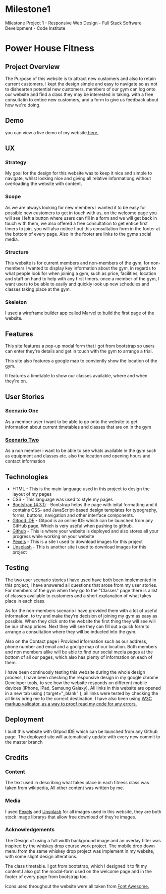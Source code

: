 # Milestone1
Milestone Project 1 - Responsive Web Design - Full Stack Software Development - Code Institute 

<h1>Power House Fitness</h1>

<h2><b>Project Overview</b></h2>

<p>The Purpose of this website is to attract new customers and also to retain current customers. 
I kept the design simple and easy to navigate so as not to dishearten potential new customers. 
members of our gym can log onto our website and find a class they may be interested in taking.
with a free consultatin to entice new customers, and a form to give us feedback about how we're doing.</p>

<h2><b>Demo</h2></b>

<p>you can view a live demo of my website<a href="https://jackhendrick.github.io/Milestone1"> here.</a></p>


<h2><b>UX</b></h2>

<h3>Strategy</h3>

<p>My goal for the design for this website was to keep it nice and simple to navigate, whilst looking nice and 
giving all relative informationg without overloading the website with content.</p>

<h3>Scope</h3>

<p>As we are always looking for new members I wanted it to be easy for possible new customers to get in touch with us, on the welcome page 
you will see I left a button where users can fill in a form and we will get back in touch with them, we also offered a free consultation
to get entice first timers to join. you will also notice I put this consultation form in the footer at the bottom of every page. Also in 
the footer are links to the gyms social media.</p>

<h3>Structure</h3>

<p>This website is for current members and non-members of the gym, for non-members I wanted to display key information about the gym, in regards
    to what people look for when joining a gym, such as price, facilities, location and staff on hand to help with any first timers. 
    once a member of the gym, I want users to be able to easily and quickly look up new schedules and classes taking place at the gym.</p>

<h3>Skeleton</h3>

<p>I used a wireframe builder app called <a href="https://marvelapp.com/project/4450635/">Marvel</a> to build the first page
of the website. </p>

<p></p>

<h2>Features</h2>
<p>This site features a pop-up modal form that i got from bootstrap so users can enter they're details and get in touch with the gym to arrange a trial.</p>
<p>This site also features a google map to conviently show the location of the gym.</p>
<p>It features a timetable to show our classes available, where and when they're on.</p>

<h2><b>User Stories</b></h2>

<h3><u>Scenario One</u></h3>

<p>As a member user i want to be able to go onto the website to get information about current timetables and classes that are on in the gym</p>

<h3><u>Scenario Two</h3></u>

<p>As a non member i want to be able to see whats available in the gym such as equipment and classes etc. also the location and opening hours and contact information</p>

<h2><b>Technologies</b></h2>

<ul>
<li>HTML - This is the main language used in this project to design the layout of my pages</li> 
<li>CSS - This language was used to style my pages</li> 
<li><a href="https://getbootstrap.com/">Bootstrap (4.3.1)</a> - Bootstrap helps the page with  inital formatting and it contains CSS- and JavaScript-based design templates for typography, forms, buttons, navigation and other interface components.</li>
<li><a href="https://www.gitpod.io">Gitpod IDE</a> - Gitpod is an online IDE which can be launched from any GitHub page, Which is very useful when pushing to github.</li>
<li><a href="https://github.com/">Github</a> - This is where your website is deployed and also stores all your progress while working on your website</li>
<li><a href="https://www.pexels.com/">Pexels</a> - This is a site i used to download images for this project</li>
<li><a href="https://unsplash.com/">Unsplash</a> - This is another site i used to download images for this project</li>
</ul>

<h2>Testing</h2>
<p>The two user scenario stories i have used have both been implemented in this project, I have answered all questions
   that arose from my user stories. For members of the gym when they go to the "Classes" page there is a list of classes available to customers
   and a short explanation of what takes place in each class.
  
  As for the non-members scenario i have provided them with a lot of useful information,
  to try and make they're decision of joining my gym as easy as possible. When they click onto the website the first thing they will see will 
  be our cheap prices. Next they will see they can fill out a quick form to arrange a consultation where they will be inducted into the gym.

  Also on the Contact page i Provided information such as our address, phone number and email and a goolge map of our location. 
  Both members and non members alike will be able to find our social media pages at the bottom of all our pages, which also has plenty of information on each of them.

  I have been continuosly testing this website during the whole design process, I have been checking the responsive design in my google
  chrome Developer tools, to see how the website responds on different mobile devices (iPhone, iPad, Samsung Galaxy), All links in
  this website are opened in a new tab using ( target="_blank" ), all links were tested by checking the all links bring me to the correct
  destination. I have also been using <a href="https://validator.w3.org/#validate_by_input">W3C markup validator, as a way to proof read my code 
  for any errors.</a></p>

  <h2>Deployment</h2>
  <p>I built this website with Gitpod IDE which can be launched from any Github page. The deployed site will automatically update with every new commit
     to the master branch</p>

<h2> Credits </h2>

<h3>Content</h3>
<p>The text used in describing what takes place in each fitness class was taken from wikipedia, All other content was written by me.</p> 

<h3>Media</h3>
<p>I used <a href="https://www.pexels.com/">Pexels</a> and <a href="https://unsplash.com/">Unsplash</a> for all images used in this website, they are both stock image librarys that allow 
free download of they're images.</p>

<h3>Acknowledgements</h3>
<p>The Design of using a full width background image and an overlay filter was inspired by the whiskey drop course work project. The mobile
   drop down menu from the same whiskey drop project was implement in my website, with some slight design alterations.<p>


<p>The class timetable. I got from bootstrap, which I designed it to fit my content.I also got the modal-form used on
 the welcome page and in the footer of every page from bootstrap too.</p>

 <p>Icons used throughout the website were all taken from <a href="https://fontawesome.com/icons?d=gallery">Font Awesome.</a>

